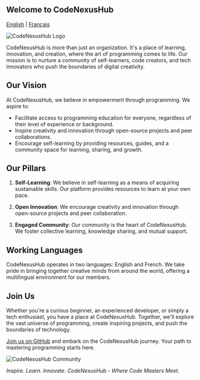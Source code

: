 ## Welcome to CodeNexusHub
[English](README.md) | [Français](README.fr.md)

![CodeNexusHub Logo](https://github.com/CodeNexusHub/.github/assets/100234404/b9bcd27b-f51e-4e46-a81f-e6a9870722dd)

CodeNexusHub is more than just an organization. It's a place of learning, innovation, and creation, where the art of programming comes to life. Our mission is to nurture a community of self-learners, code creators, and tech innovators who push the boundaries of digital creativity.

## Our Vision

At CodeNexusHub, we believe in empowerment through programming. We aspire to:

- Facilitate access to programming education for everyone, regardless of their level of experience or background.
- Inspire creativity and innovation through open-source projects and peer collaborations.
- Encourage self-learning by providing resources, guides, and a community space for learning, sharing, and growth.

## Our Pillars

1. **Self-Learning**: We believe in self-learning as a means of acquiring sustainable skills. Our platform provides resources to learn at your own pace.

2. **Open Innovation**: We encourage creativity and innovation through open-source projects and peer collaboration.

3. **Engaged Community**: Our community is the heart of CodeNexusHub. We foster collective learning, knowledge sharing, and mutual support.

## Working Languages

CodeNexusHub operates in two languages: English and French. We take pride in bringing together creative minds from around the world, offering a multilingual environment for our members.

## Join Us

Whether you're a curious beginner, an experienced developer, or simply a tech enthusiast, you have a place at CodeNexusHub. Together, we'll explore the vast universe of programming, create inspiring projects, and push the boundaries of technology.

[Join us on GitHub](https://github.com/CodeNexusHub) and embark on the CodeNexusHub journey. Your path to mastering programming starts here.

![CodeNexusHub Community](https://codenexushub.hashnode.dev)

*Inspire. Learn. Innovate. CodeNexusHub - Where Code Masters Meet.*




